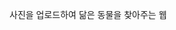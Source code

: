 사진을 업로드하여 닮은 동물을 찾아주는 웹







<!-- selenium 설치(가상 환경 세팅) > chromeDriver 설치 ( 설치한 exe 파일과 google.py 같은 폴더 안에 있어야 됨)



google.py
#셀레니움을 사용해 이미지 크롤링하기 (대량 다운)

from selenium import webdriver
from selenium.webdriver.common.keys import Keys
from selenium.webdriver.common.by import By
import os
import time
import urllib.request

nameP = "예리"
os.mkdir(nameP) #폴더 생성

driver = webdriver.Chrome(executable_path="C:/나다/github/animal-image/selenium/chromedriver.exe")
driver.get("https://www.google.co.kr/imghp?hl=ko&ogbl")
elem = driver.find_element(By.NAME, "q") #검색창
elem.send_keys(nameP) #검색
elem.send_keys(Keys.RETURN) #엔터

images = driver.find_elements_by_css_selector(".rg_i.Q4LuWd") # 이미지들 (이미지들 마다 class 이름 동일)
count = 1
for image in images:
    if count < 21:
        image.click()
        time.sleep(3) #클릭하고 어느정도 기다려라 /3초 (로딩하는 시간 기다리기)
        imgUrl = driver.find_element_by_css_selector(".n3VNCb").get_attribute("src") # 이미지 주소 가져오기
        urllib.request.urlretrieve(imgUrl, nameP +"/"+ str(count) + ".jpg")
        count = count + 1



"https://teachablemachine.withgoogle.com/models/zdgBA1Kr2/"
https://teachablemachine.withgoogle.com/models/edGx6xXF3/
https://teachablemachine.withgoogle.com/models/gbhu2b5G4/

남자
https://teachablemachine.withgoogle.com/models/l7So9pdis/


여자
바디2 #fff1f4
바디1 pink

testpage-top-box h1
테두리, 글자 pink

.button
box-shadow pink

.button:hover {
  background-color: pink;
  box-shadow: 0px 15px 20px palevioletred;
  color: #fff;
  transform: translateY(-7px);
}

.remove-image
background: rgb(255, 232, 237);
  border: none;
  padding: 10px;
  border-radius: 45px;
  border-bottom: 4px solid pink;
  transition: all 0.2s ease;

-->
